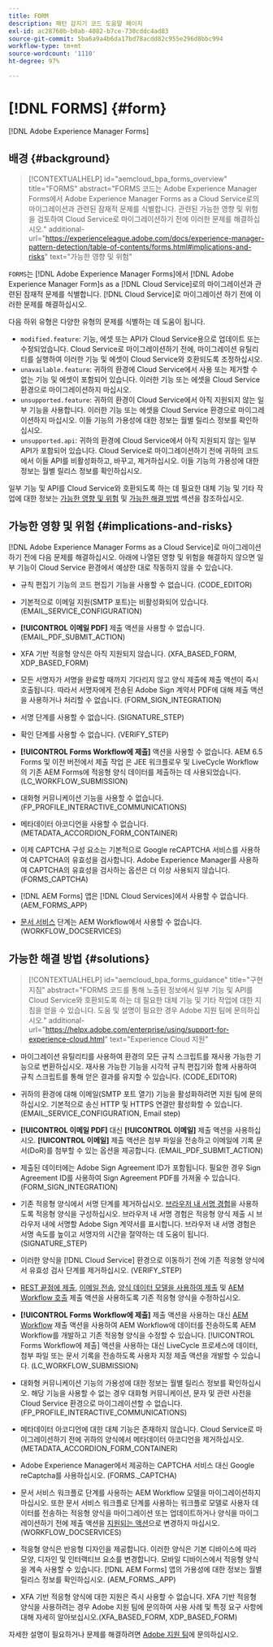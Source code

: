 ```yaml
---
title: FORM
description: 패턴 감지기 코드 도움말 페이지
exl-id: ac28760b-b0ab-4082-b7ce-730cddc4ad83
source-git-commit: 5ba6a9a4b6da17bd78acdd82c955e296d8bbc994
workflow-type: tm+mt
source-wordcount: '1110'
ht-degree: 97%

---
```


# [!DNL FORMS] {#form}

[!DNL Adobe Experience Manager Forms]

## 배경 {#background}

>[!CONTEXTUALHELP]
>id="aemcloud_bpa_forms_overview"
>title="FORMS"
>abstract="FORMS 코드는 Adobe Experience Manager Forms에서 Adobe Experience Manager Forms as a Cloud Service로의 마이그레이션과 관련된 잠재적 문제를 식별합니다. 관련된 가능한 영향 및 위험을 검토하여 Cloud Service로 마이그레이션하기 전에 이러한 문제를 해결하십시오."
>additional-url="https://experienceleague.adobe.com/docs/experience-manager-pattern-detection/table-of-contents/forms.html#implications-and-risks" text="가능한 영향 및 위험"

`FORMS`는 [!DNL Adobe Experience Manager Forms]에서 [!DNL Adobe Experience Manager Form]s as a [!DNL Cloud Service]로의 마이그레이션과 관련된 잠재적 문제를 식별합니다. [!DNL Cloud Service]로 마이그레이션 하기 전에 이러한 문제를 해결하십시오.

다음 하위 유형은 다양한 유형의 문제를 식별하는 데 도움이 됩니다.

* `modified.feature`: 기능, 에셋 또는 API가 Cloud Service용으로 업데이트 또는 수정되었습니다. Cloud Service로 마이그레이션하기 전에, 마이그레이션 유틸리티를 실행하여 이러한 기능 및 에셋이 Cloud Service와 호환되도록 조정하십시오.
* `unavailable.feature`: 귀하의 환경에 Cloud Service에서 사용 또는 제거할 수 없는 기능 및 에셋이 포함되어 있습니다. 이러한 기능 또는 에셋을 Cloud Service 환경으로 마이그레이션하지 마십시오.
* `unsupported.feature`: 귀하의 환경이 Cloud Service에서 아직 지원되지 않는 일부 기능을 사용합니다. 이러한 기능 또는 에셋을 Cloud Service 환경으로 마이그레이션하지 마십시오. 이들 기능의 가용성에 대한 정보는 월별 릴리스 정보를 확인하십시오.
* `unsupported.api`: 귀하의 환경에 Cloud Service에서 아직 지원되지 않는 일부 API가 포함되어 있습니다. Cloud Service로 마이그레이션하기 전에 귀하의 코드에서 이들 API를 비활성화하고, 바꾸고, 제거하십시오. 이들 기능의 가용성에 대한 정보는 월별 릴리스 정보를 확인하십시오.

일부 기능 및 API를 Cloud Service와 호환되도록 하는 데 필요한 대체 기능 및 기타 작업에 대한 정보는 [가능한 영향 및 위험](#implications-and-risks) 및 [가능한 해결 방법](#solutions) 섹션을 참조하십시오.

## 가능한 영향 및 위험 {#implications-and-risks}

[!DNL Adobe Experience Manager Forms as a Cloud Service]로 마이그레이션 하기 전에 다음 문제를 해결하십시오. 아래에 나열된 영향 및 위험을 해결하지 않으면 일부 기능이 Cloud Service 환경에서 예상한 대로 작동하지 않을 수 있습니다.

* 규칙 편집기 기능의 코드 편집기 기능을 사용할 수 없습니다. (CODE_EDITOR)

* 기본적으로 이메일 지원(SMTP 포트)는 비활성화되어 있습니다. (EMAIL_SERVICE_CONFIGURATION)

* **[!UICONTROL 이메일 PDF]** 제출 액션을 사용할 수 없습니다.(EMAIL_PDF_SUBMIT_ACTION)

* XFA 기반 적응형 양식은 아직 지원되지 않습니다. (XFA_BASED_FORM, XDP_BASED_FORM)

* 모든 서명자가 서명을 완료할 때까지 기다리지 않고 양식 제출에 제출 액션이 즉시 호출됩니다. 따라서 서명자에게 전송된 Adobe Sign 계약서 PDF에 대해 제출 액션을 사용하거나 처리할 수 없습니다. (FORM_SIGN_INTEGRATION)

* 서명 단계를 사용할 수 없습니다. (SIGNATURE_STEP)

* 확인 단계를 사용할 수 없습니다. (VERIFY_STEP)

* **[!UICONTROL Forms Workflow에 제출]** 액션을 사용할 수 없습니다. AEM 6.5 Forms 및 이전 버전에서 제출 작업 은 JEE 워크플로우 및 LiveCycle Workflow의 기존 AEM Forms에 적응형 양식 데이터를 제출하는 데 사용되었습니다. (LC_WORKFLOW_SUBMISSION)

* 대화형 커뮤니케이션 기능을 사용할 수 없습니다. (FP_PROFILE_INTERACTIVE_COMMUNICATIONS)

* 메타데이터 아코디언을 사용할 수 없습니다. (METADATA_ACCORDION_FORM_CONTAINER)

* 이제 CAPTCHA 구성 요소는 기본적으로 Google reCAPTCHA 서비스를 사용하여 CAPTCHA의 유효성을 검사합니다. Adobe Experience Manager를 사용하여 CAPTCHA의 유효성을 검사하는 옵션은 더 이상 사용되지 않습니다. (FORMS_CAPTCHA)

* [!DNL AEM Forms] 앱은 [!DNL Cloud Services]에서 사용할 수 없습니다. (AEM_FORMS_APP)

* [문서 서비스](https://experienceleague.adobe.com/docs/experience-manager-65/forms/install-aem-forms/osgi-installation/install-configure-document-services.html?lang=ko#deployment-topology) 단계는 AEM Workflow에서 사용할 수 없습니다. (WORKFLOW_DOCSERVICES)

## 가능한 해결 방법 {#solutions}

>[!CONTEXTUALHELP]
>id="aemcloud_bpa_forms_guidance"
>title="구현 지침"
>abstract="FORMS 코드를 통해 노출된 정보에서 일부 기능 및 API를 Cloud Service와 호환되도록 하는 데 필요한 대체 기능 및 기타 작업에 대한 지침을 얻을 수 있습니다. 도움 및 설명이 필요한 경우 Adobe 지원 팀에 문의하십시오."
>additional-url="https://helpx.adobe.com/enterprise/using/support-for-experience-cloud.html" text="Experience Cloud 지원"

* 마이그레이션 유틸리티를 사용하여 환경의 모든 규칙 스크립트를 재사용 가능한 기능으로 변환하십시오. 재사용 가능한 기능을 시각적 규칙 편집기와 함께 사용하여 규칙 스크립트를 통해 얻은 결과를 유지할 수 있습니다. (CODE_EDITOR)

* 귀하의 환경에 대해 이메일(SMTP 포트 열기) 기능을 활성화하려면 지원 팀에 문의하십시오. 기본적으로 송신 HTTP 및 HTTPS 연결만 활성화할 수 있습니다. (EMAIL_SERVICE_CONFIGURATION, Email step)

* **[!UICONTROL 이메일 PDF]** 대신 **[!UICONTROL 이메일]** 제출 액션을 사용하십시오. **[!UICONTROL 이메일]** 제출 액션은 첨부 파일을 전송하고 이메일에 기록 문서(DoR)를 첨부할 수 있는 옵션을 제공합니다. (EMAIL_PDF_SUBMIT_ACTION)

* 제출된 데이터에는 Adobe Sign Agreement ID가 포함됩니다. 필요한 경우 Sign Agreement ID를 사용하여 Sign Agreement PDF를 가져올 수 있습니다. (FORM_SIGN_INTEGRATION)

* 기존 적응형 양식에서 서명 단계를 제거하십시오. [브라우저 내 서명 경험](https://medium.com/adobetech/using-adobe-sign-to-e-sign-an-adaptive-form-heres-the-best-way-to-do-it-dc3e15f9b684)을 사용하도록 적응형 양식을 구성하십시오. 브라우저 내 서명 경험은 적응형 양식 제출 시 브라우저 내에 서명할 Adobe Sign 계약서를 표시합니다. 브라우저 내 서명 경험은 서명 속도를 높이고 서명자의 시간을 절약하는 데 도움이 됩니다. (SIGNATURE_STEP)

* 이러한 양식을 [!DNL Cloud Service] 환경으로 이동하기 전에 기존 적응형 양식에서 유효성 검사 단계를 제거하십시오. (VERIFY_STEP)

* [REST 끝점에 제출](https://experienceleague.adobe.com/docs/experience-manager-forms-cloud-service/forms/create-an-adaptive-form/configure-submit-actions-and-metadata-submission/configuring-submit-actions.html#submit-to-rest-endpoint), [이메일 전송](https://experienceleague.adobe.com/docs/experience-manager-forms-cloud-service/forms/create-an-adaptive-form/configure-submit-actions-and-metadata-submission/configuring-submit-actions.html#send-email), [양식 데이터 모델을 사용하여 제출](https://experienceleague.adobe.com/docs/experience-manager-forms-cloud-service/forms/create-an-adaptive-form/configure-submit-actions-and-metadata-submission/configuring-submit-actions.html#submit-using-form-data-model) 및 [AEM Workflow 호출](https://experienceleague.adobe.com/docs/experience-manager-forms-cloud-service/forms/create-an-adaptive-form/configure-submit-actions-and-metadata-submission/configuring-submit-actions.html#invoke-an-aem-workflow) 제출 액션을 사용하도록 기존 적응형 양식을 수정하십시오.

* **[!UICONTROL Forms Workflow에 제출]** 제출 액션을 사용하는 대신 [AEM Workflow](https://experienceleague.adobe.com/docs/experience-manager-forms-cloud-service/forms/create-an-adaptive-form/configure-submit-actions-and-metadata-submission/configuring-submit-actions.html#invoke-an-aem-workflow) 제출 액션을 사용하여 AEM Workflow에 데이터를 전송하도록 AEM Workflow를 개발하고 기존 적응형 양식을 수정할 수 있습니다. [!UICONTROL Forms Workflow에 제출] 액션을 사용하는 대신 LiveCycle 프로세스에 데이터, 첨부 파일 또는 문서 기록을 전송하도록 사용자 지정 제출 액션을 개발할 수 있습니다. (LC_WORKFLOW_SUBMISSION)

* 대화형 커뮤니케이션 기능의 가용성에 대한 정보는 월별 릴리스 정보를 확인하십시오. 해당 기능을 사용할 수 없는 경우 대화형 커뮤니케이션, 문자 및 관련 사전을 Cloud Service 환경으로 마이그레이션할 수 없습니다. (FP_PROFILE_INTERACTIVE_COMMUNICATIONS)

* 메타데이터 아코디언에 대한 대체 기능은 존재하지 않습니다. Cloud Service로 마이그레이션하기 전에 귀하의 양식에서 메타데이터 아코디언을 제거하십시오.(METADATA_ACCORDION_FORM_CONTAINER)

* Adobe Experience Manager에서 제공하는 CAPTCHA 서비스 대신 Google reCaptcha를 사용하십시오. (FORMS._CAPTCHA)

* 문서 서비스 워크플로 단계를 사용하는 AEM Workflow 모델을 마이그레이션하지 마십시오. 또한 문서 서비스 워크플로 단계를 사용하는 워크플로 모델로 사용자 데이터를 전송하는 적응형 양식을 마이그레이션 또는 업데이트하거나 양식을 마이그레이션하기 전에 제출 액션을 [지원되는 액션](https://experienceleague.adobe.com/docs/experience-manager-forms-cloud-service/forms/create-an-adaptive-form/configure-submit-actions-and-metadata-submission/configuring-submit-actions.html)으로 변경하지 마십시오. (WORKFLOW_DOCSERVICES)

* 적응형 양식은 반응형 디자인을 제공합니다. 이러한 양식은 기본 디바이스에 따라 모양, 디자인 및 인터랙티브 요소를 변경합니다. 모바일 디바이스에서 적응형 양식을 계속 사용할 수 있습니다. [!DNL AEM Forms] 앱의 가용성에 대한 정보는 월별 릴리스 정보를 확인하십시오. (AEM_FORMS._APP)

* XFA 기반 적응형 양식에 대한 지원은 즉시 사용할 수 없습니다. XFA 기반 적응형 양식을 사용하려는 경우 Adobe 지원 팀에 문의하여 사용 사례 및 특정 요구 사항에 대해 자세히 알아보십시오.(XFA_BASED_FORM, XDP_BASED_FORM)

자세한 설명이 필요하거나 문제를 해결하려면 [Adobe 지원 팀](https://helpx.adobe.com/kr/enterprise/using/support-for-experience-cloud.html)에 문의하십시오.
